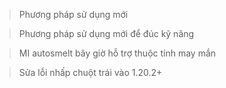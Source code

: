> Phương pháp sử dụng mới

> Phương pháp sử dụng mới để đúc kỹ năng

> MI autosmelt bây giờ hỗ trợ thuộc tính may mắn

> Sửa lỗi nhấp chuột trái vào 1.20.2+
